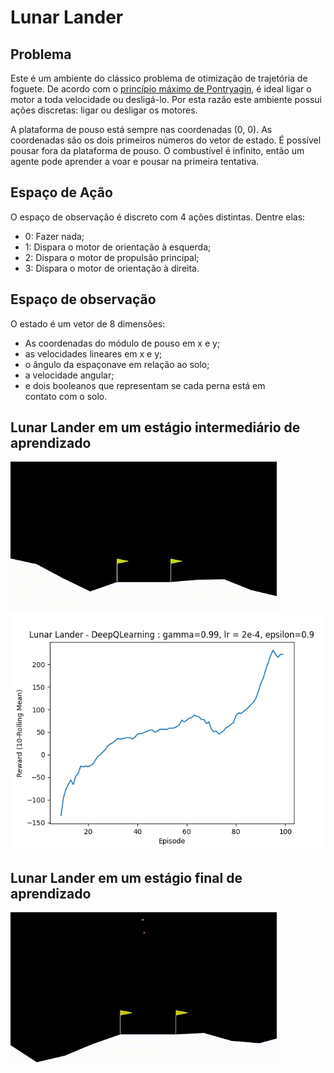 # Lunar Lander

## Problema

Este é um ambiente do clássico problema de otimização de trajetória de foguete.
De acordo com o
[princípio máximo de Pontryagin](https://pt.wikipedia.org/wiki/Princ%C3%ADpio_m%C3%ADnimo_de_Pontryagin),
é ideal ligar o motor a toda velocidade ou desligá-lo. Por esta razão este
ambiente possui ações discretas: ligar ou desligar os motores.

A plataforma de pouso está sempre nas coordenadas (0, 0). As coordenadas são os
dois primeiros números do vetor de estado. É possível pousar fora da plataforma
de pouso. O combustível é infinito, então um agente pode aprender a voar e
pousar na primeira tentativa.

## Espaço de Ação

O espaço de observação é discreto com 4 ações distintas. Dentre elas:

- 0: Fazer nada;
- 1: Dispara o motor de orientação à esquerda;
- 2: Dispara o motor de propulsão principal;
- 3: Dispara o motor de orientação à direita.

## Espaço de observação

O estado é um vetor de 8 dimensões:

- As coordenadas do módulo de pouso em x e y;
- as velocidades lineares em x e y;
- o ângulo da espaçonave em relação ao solo;
- a velocidade angular;
- e dois booleanos que representam se cada perna está em contato com o solo.

## Lunar Lander em um estágio intermediário de aprendizado

![Lunar Lander](img/lunar_lander_aprendendo.gif) ![Rolling_mean_100](img/rolling_mean_100.png)


## Lunar Lander em um estágio final de aprendizado

![Lunar Lander](img/lunar_lander_final.gif)

